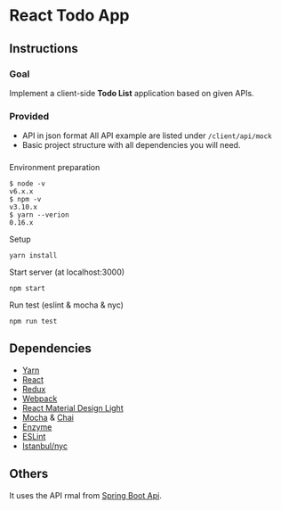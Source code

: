 # React Todo App

## Instructions

### Goal
Implement a client-side **Todo List** application based on given APIs.

### Provided

- API in json format
  All API example are listed under `/client/api/mock`
- Basic project structure with all dependencies you will need.

###

Environment preparation
```
$ node -v
v6.x.x
$ npm -v
v3.10.x
$ yarn --verion
0.16.x
```

Setup

```
yarn install
```

Start server (at localhost:3000)

```
npm start
```

Run test (eslint & mocha & nyc)
```
npm run test
```

## Dependencies

- [Yarn](https://yarnpkg.com/)
- [React](https://facebook.github.io/react/)
- [Redux](http://redux.js.org/docs/introduction/)
- [Webpack](https://webpack.github.io/)
- [React Material Design Light](https://react-mdl.github.io/react-mdl/)
- [Mocha](https://mochajs.org/) & [Chai](http://chaijs.com/)
- [Enzyme](https://github.com/airbnb/enzyme)
- [ESLint](http://eslint.org/)
- [Istanbul/nyc](https://github.com/istanbuljs/nyc)

## Others
It uses the API rmal from [Spring Boot Api](https://github.com/silverjava/rest-api-springboot).

